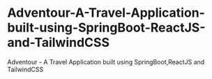 # Adventour-A-Travel-Application-built-using-SpringBoot-ReactJS-and-TailwindCSS
Adventour - A Travel Application built using SpringBoot,ReactJS and TailwindCSS
